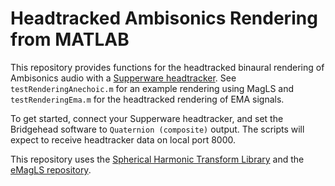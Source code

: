 # Headtracked Ambisonics Rendering from MATLAB
This repository provides functions for the headtracked binaural rendering of Ambisonics audio with a [Supperware headtracker](https://supperware.co.uk/). 
See `testRenderingAnechoic.m` for an example rendering using MagLS and `testRenderingEma.m` for the headtracked rendering of EMA signals.

To get started, connect your Supperware headtracker, and set the Bridgehead software to `Quaternion (composite)` output. The scripts will expect to receive headtracker data on local port 8000.

This repository uses the [Spherical Harmonic Transform Library](https://github.com/polarch/Spherical-Harmonic-Transform) and the [eMagLS repository](https://github.com/thomasdeppisch/eMagLS.git). 
